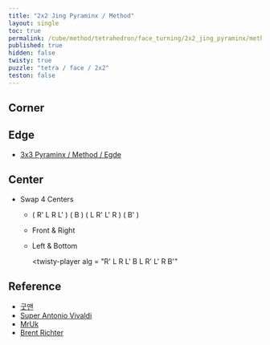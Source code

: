 ```yaml
---
title: "2x2 Jing Pyraminx / Method"
layout: single
toc: true
permalink: /cube/method/tetrahedron/face_turning/2x2_jing_pyraminx/method
published: true
hidden: false
twisty: true
puzzle: "tetra / face / 2x2"
teston: false
---
```

<span
  id     = "cube"
  puzzle = "{{page.puzzle}}"
  teston = "{{page.teston}}"
  experimental-stickering   = "full"
  experimental-setup-alg    = ""
  experimental-setup-anchor = "end" >
</span>
<!-- <div id="test"></div> -->

<head>
  <base target="_blank">
</head>



## Corner



## Edge

- [3x3 Pyraminx / Method / Egde](/cube/method/tetrahedron/face_turning/3x3_pyraminx/method#edge)



## Center

- Swap 4 Centers
  - ( R' L R L' ) ( B ) ( L R' L' R ) ( B' )
  - Front & Right
  - Left & Bottom

    <twisty-player
      alg = "R' L R L' B L R' L' R B'"
    ></twisty-player>



## Reference

- [굿맨](https://youtu.be/Zw-J5DfFHzU)
- [Super Antonio Vivaldi](https://youtu.be/0T8Iw6aI2gA)
- [MrUk](https://youtu.be/nRYoJAy1c_8)
- [Brent Richter](https://youtu.be/i4hDtwfb6iw)